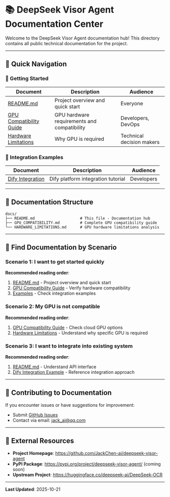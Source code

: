 # 📚 DeepSeek Visor Agent Documentation Center

Welcome to the DeepSeek Visor Agent documentation hub! This directory contains all public technical documentation for the project.

---

## 📖 Quick Navigation

### 🚀 Getting Started

| Document | Description | Audience |
|----------|-------------|----------|
| [README.md](../README.md) | Project overview and quick start | Everyone |
| [GPU Compatibility Guide](GPU_COMPATIBILITY.md) | GPU hardware requirements and compatibility | Developers, DevOps |
| [Hardware Limitations](HARDWARE_LIMITATIONS.md) | Why GPU is required | Technical decision makers |

### 🔧 Integration Examples

| Document | Description | Audience |
|----------|-------------|----------|
| [Dify Integration](../examples/dify_integration.md) | Dify platform integration tutorial | Developers |

---

## 📂 Documentation Structure

```
docs/
├── README.md                    # This file - Documentation hub
├── GPU_COMPATIBILITY.md         # Complete GPU compatibility guide
└── HARDWARE_LIMITATIONS.md      # GPU hardware limitations analysis
```

---

## 🎯 Find Documentation by Scenario

### Scenario 1: I want to get started quickly

**Recommended reading order**:
1. [README.md](../README.md) - Project overview and quick start
2. [GPU Compatibility Guide](GPU_COMPATIBILITY.md) - Verify hardware compatibility
3. [Examples](../examples/) - Check integration examples

### Scenario 2: My GPU is not compatible

**Recommended reading order**:
1. [GPU Compatibility Guide](GPU_COMPATIBILITY.md) - Check cloud GPU options
2. [Hardware Limitations](HARDWARE_LIMITATIONS.md) - Understand why specific GPU is required

### Scenario 3: I want to integrate into existing system

**Recommended reading order**:
1. [README.md](../README.md) - Understand API interface
2. [Dify Integration Example](../examples/dify_integration.md) - Reference integration approach

---

## 📝 Contributing to Documentation

If you encounter issues or have suggestions for improvement:
- Submit [GitHub Issues](https://github.com/JackChen-ai/deepseek-visor-agent/issues)
- Contact via email: jack_ai@qq.com

---

## 🔗 External Resources

- **Project Homepage**: https://github.com/JackChen-ai/deepseek-visor-agent
- **PyPI Package**: https://pypi.org/project/deepseek-visor-agent/ (coming soon)
- **Upstream Project**: https://huggingface.co/deepseek-ai/DeepSeek-OCR

---

**Last Updated**: 2025-10-21
